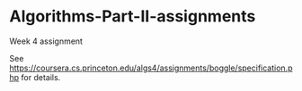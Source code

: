 # Algorithms-Part-II-assignments
Week 4 assignment

See https://coursera.cs.princeton.edu/algs4/assignments/boggle/specification.php for details.